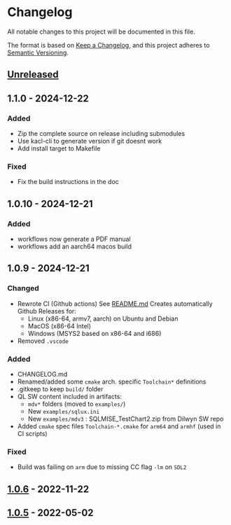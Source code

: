 # Changelog

All notable changes to this project will be documented in this file.

The format is based on [Keep a Changelog](https://keepachangelog.com/en/1.0.0/), and this project adheres to [Semantic Versioning](https://semver.org/spec/v2.0.0.html).

## [Unreleased]

## 1.1.0 - 2024-12-22
### Added
- Zip the complete source on release including submodules
- Use kacl-cli to generate version if git doesnt work
- Add install target to Makefile

### Fixed
- Fix the build instructions in the doc

## 1.0.10 - 2024-12-21
### Added
- workflows now generate a PDF manual
- workflows add an aarch64 macos build

## 1.0.9 - 2024-12-21
### Changed
- Rewrote CI (Github actions)
  See [README.md](README.md#releases-anchor)
  Creates automatically Github Releases for:
  - Linux (x86-64, armv7, aarch) on Ubuntu and Debian
  - MacOS (x86-64 Intel)
  - Windows (MSYS2 based on x86-64 and i686)
- Removed `.vscode`

### Added
- CHANGELOG.md
- Renamed/added some `cmake` arch. specific `Toolchain*` definitions
- .gitkeep to keep `build/` folder
- QL SW content included in artifacts:
  - `mdv*` folders (moved to `examples/`)
  - New `examples/sqlux.ini`
  - New `examples/mdv3` : SQLMISE_TestChart2.zip from Dilwyn SW repo
- Added `cmake` spec files `Toolchain-*.cmake` for `arm64` and `armhf` (used in CI scripts)

### Fixed
- Build was failing on `arm` due to missing CC flag `-lm` on `SDL2`

## [1.0.6] - 2022-11-22

## [1.0.5] - 2022-05-02

[Unreleased]: https://github.com/SinclairQL/sQLux/
[1.0.6]: https://github.com/SinclairQL/sQLux/compare/v1.0.5...v1.0.6
[1.0.5]: https://github.com/SinclairQL/sQLux/releases/tag/v1.0.5
